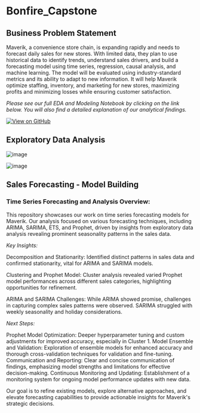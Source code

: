 # Bonfire_Capstone

## Business Problem Statement
Maverik, a convenience store chain, is expanding rapidly and needs to forecast daily sales for new stores. With limited data, they plan to use historical data to identify trends, understand sales drivers, and build a forecasting model using time series, regression, causal analysis, and machine learning. The model will be evaluated using industry-standard metrics and its ability to adapt to new information. It will help Maverik optimize staffing, inventory, and marketing for new stores, maximizing profits and minimizing losses while ensuring customer satisfaction.

*Please see our full EDA and Modeling Notebook by clicking on the link below. You will also find a detailed explanation of our analytical findings.*

[![View on GitHub](https://img.shields.io/badge/GitHub-View_on_GitHub-blue?logo=GitHub)](https://github.com/only2venkat/Bonfire_capstone/blob/3a93c0dd35b2225a96c0a2d9080fa5b937cfe7a0/Model_notebook.ipynb)

## Exploratory Data Analysis 

![image](https://github.com/only2venkat/Bonfire_capstone/assets/134881202/767009e2-6dc2-4a1a-874f-f31966b34d96)

![image](https://github.com/only2venkat/Bonfire_capstone/assets/134881202/cc73eec2-8edc-4666-8e1d-437a485b997f)


## Sales Forecasting - Model Building 
### Time Series Forecasting and Analysis Overview:

This repository showcases our work on time series forecasting models for Maverik. Our analysis focused on various forecasting techniques, including ARIMA, SARIMA, ETS, and Prophet, driven by insights from exploratory data analysis revealing prominent seasonality patterns in the sales data.

*Key Insights:*

Decomposition and Stationarity: Identified distinct patterns in sales data and confirmed stationarity, vital for ARIMA and SARIMA models.

Clustering and Prophet Model: Cluster analysis revealed varied Prophet model performances across different sales categories, highlighting opportunities for refinement.

ARIMA and SARIMA Challenges: While ARIMA showed promise, challenges in capturing complex sales patterns were observed. SARIMA struggled with weekly seasonality and holiday considerations.

*Next Steps:*

Prophet Model Optimization: Deeper hyperparameter tuning and custom adjustments for improved accuracy, especially in Cluster 1.
Model Ensemble and Validation: Exploration of ensemble models for enhanced accuracy and thorough cross-validation techniques for validation and fine-tuning.
Communication and Reporting: Clear and concise communication of findings, emphasizing model strengths and limitations for effective decision-making.
Continuous Monitoring and Updating: Establishment of a monitoring system for ongoing model performance updates with new data.

Our goal is to refine existing models, explore alternative approaches, and elevate forecasting capabilities to provide actionable insights for Maverik's strategic decisions.
